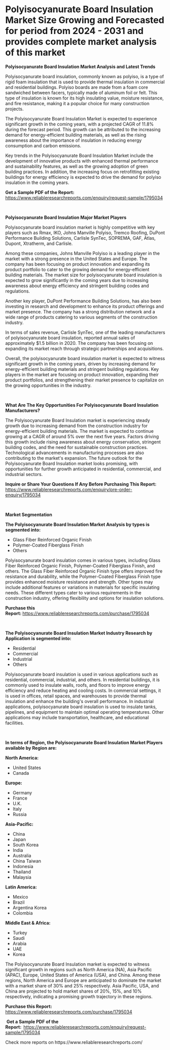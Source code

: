 <p><h1>Polyisocyanurate Board Insulation Market Size Growing and Forecasted for period from 2024 - 2031 and provides complete market analysis of this market</h1></p><p><strong>Polyisocyanurate Board Insulation Market Analysis and Latest Trends</strong></p>
<p><p>Polyisocyanurate board insulation, commonly known as polyiso, is a type of rigid foam insulation that is used to provide thermal insulation in commercial and residential buildings. Polyiso boards are made from a foam core sandwiched between facers, typically made of aluminum foil or felt. This type of insulation is known for its high insulating value, moisture resistance, and fire resistance, making it a popular choice for many construction projects.</p><p>The Polyisocyanurate Board Insulation Market is expected to experience significant growth in the coming years, with a projected CAGR of 11.8% during the forecast period. This growth can be attributed to the increasing demand for energy-efficient building materials, as well as the rising awareness about the importance of insulation in reducing energy consumption and carbon emissions.</p><p>Key trends in the Polyisocyanurate Board Insulation Market include the development of innovative products with enhanced thermal performance and sustainability features, as well as the growing adoption of green building practices. In addition, the increasing focus on retrofitting existing buildings for energy efficiency is expected to drive the demand for polyiso insulation in the coming years.</p></p>
<p><strong>Get a Sample PDF of the Report:&nbsp;</strong> <a href="https://www.reliableresearchreports.com/enquiry/request-sample/1795034">https://www.reliableresearchreports.com/enquiry/request-sample/1795034</a></p>
<p>&nbsp;</p>
<p><strong>Polyisocyanurate Board Insulation Major Market Players</strong></p>
<p><p>Polyisocyanurate board insulation market is highly competitive with key players such as Rmax, IKO, Johns Manville Polyiso, Tremco Roofing, DuPont Performance Building Solutions, Carlisle SynTec, SOPREMA, GAF, Atlas, Dupont, Xtratherm, and Carlisle. </p><p>Among these companies, Johns Manville Polyiso is a leading player in the market with a strong presence in the United States and Europe. The company has been focusing on product innovation and expanding its product portfolio to cater to the growing demand for energy-efficient building materials. The market size for polyisocyanurate board insulation is expected to grow significantly in the coming years due to increasing awareness about energy efficiency and stringent building codes and regulations.</p><p>Another key player, DuPont Performance Building Solutions, has also been investing in research and development to enhance its product offerings and market presence. The company has a strong distribution network and a wide range of products catering to various segments of the construction industry.</p><p>In terms of sales revenue, Carlisle SynTec, one of the leading manufacturers of polyisocyanurate board insulation, reported annual sales of approximately $1.5 billion in 2020. The company has been focusing on expanding its market reach through strategic partnerships and acquisitions.</p><p>Overall, the polyisocyanurate board insulation market is expected to witness significant growth in the coming years, driven by increasing demand for energy-efficient building materials and stringent building regulations. Key players in the market are focusing on product innovation, expanding their product portfolios, and strengthening their market presence to capitalize on the growing opportunities in the industry.</p></p>
<p>&nbsp;</p>
<p><strong>What Are The Key Opportunities For Polyisocyanurate Board Insulation Manufacturers?</strong></p>
<p><p>The Polyisocyanurate Board Insulation market is experiencing steady growth due to increasing demand from the construction industry for energy-efficient building materials. The market is expected to continue growing at a CAGR of around 5% over the next five years. Factors driving this growth include rising awareness about energy conservation, stringent building codes, and the need for sustainable construction practices. Technological advancements in manufacturing processes are also contributing to the market's expansion. The future outlook for the Polyisocyanurate Board Insulation market looks promising, with opportunities for further growth anticipated in residential, commercial, and industrial sectors.</p></p>
<p><strong>Inquire or Share Your Questions If Any Before Purchasing This Report:</strong> <a href="https://www.reliableresearchreports.com/enquiry/pre-order-enquiry/1795034">https://www.reliableresearchreports.com/enquiry/pre-order-enquiry/1795034</a></p>
<p>&nbsp;</p>
<p><strong>Market Segmentation</strong></p>
<p><strong>The Polyisocyanurate Board Insulation Market Analysis by types is segmented into:</strong></p>
<p><ul><li>Glass Fiber Reinforced Organic Finish</li><li>Polymer-Coated Fiberglass Finish</li><li>Others</li></ul></p>
<p><p>Polyisocyanurate board insulation comes in various types, including Glass Fiber Reinforced Organic Finish, Polymer-Coated Fiberglass Finish, and others. The Glass Fiber Reinforced Organic Finish type offers improved fire resistance and durability, while the Polymer-Coated Fiberglass Finish type provides enhanced moisture resistance and strength. Other types may include additional features or variations in materials for specific insulating needs. These different types cater to various requirements in the construction industry, offering flexibility and options for insulation solutions.</p></p>
<p><strong>Purchase this Report:&nbsp;</strong><a href="https://www.reliableresearchreports.com/purchase/1795034">https://www.reliableresearchreports.com/purchase/1795034</a></p>
<p>&nbsp;</p>
<p><strong>The Polyisocyanurate Board Insulation Market Industry Research by Application is segmented into:</strong></p>
<p><ul><li>Residential</li><li>Commercial</li><li>Industrial</li><li>Others</li></ul></p>
<p><p>Polyisocyanurate board insulation is used in various applications such as residential, commercial, industrial, and others. In residential buildings, it is commonly used to insulate walls, roofs, and floors to improve energy efficiency and reduce heating and cooling costs. In commercial settings, it is used in offices, retail spaces, and warehouses to provide thermal insulation and enhance the building's overall performance. In industrial applications, polyisocyanurate board insulation is used to insulate tanks, pipelines, and equipment to maintain optimal operating temperatures. Other applications may include transportation, healthcare, and educational facilities.</p></p>
<p>&nbsp;</p>
<p><strong>In terms of Region, the Polyisocyanurate Board Insulation Market Players available by Region are:</strong></p>
<p>
    <p> <strong> North America: </strong>
        <ul>
            <li>United States</li>
            <li>Canada</li>
        </ul>
        </p> 
    <p> <strong> Europe: </strong>
        <ul>
            <li>Germany</li>
            <li>France</li>
            <li>U.K.</li>
            <li>Italy</li>
            <li>Russia</li>
        </ul>
        </p> 
    <p> <strong> Asia-Pacific: </strong>
        <ul>
            <li>China</li>
            <li>Japan</li>
            <li>South Korea</li>
            <li>India</li>
            <li>Australia</li>
            <li>China Taiwan</li>
            <li>Indonesia</li>
            <li>Thailand</li>
            <li>Malaysia</li>
        </ul>
        </p> 
    <p> <strong> Latin America: </strong>
        <ul>
            <li>Mexico</li>
            <li>Brazil</li>
            <li>Argentina Korea</li>
            <li>Colombia</li>
        </ul>
        </p> 
    <p> <strong> Middle East & Africa: </strong>
        <ul>
            <li>Turkey</li>
            <li>Saudi</li>
            <li>Arabia</li>
            <li>UAE</li>
            <li>Korea</li>
        </ul>
    </p>
    </p>
<p><p>The Polyisocyanurate Board Insulation market is expected to witness significant growth in regions such as North America (NA), Asia Pacific (APAC), Europe, United States of America (USA), and China. Among these regions, North America and Europe are anticipated to dominate the market with a market share of 30% and 25% respectively. Asia Pacific, USA, and China are projected to hold market shares of 20%, 15%, and 10% respectively, indicating a promising growth trajectory in these regions.</p></p>
<p><strong>Purchase this Report: </strong><a href="https://www.reliableresearchreports.com/purchase/1795034">https://www.reliableresearchreports.com/purchase/1795034</a></p>
<p>&nbsp;<strong>Get a Sample PDF of the Report:&nbsp;&nbsp;</strong><a href="https://www.reliableresearchreports.com/enquiry/request-sample/1795034">https://www.reliableresearchreports.com/enquiry/request-sample/1795034</a></p>
<p><strong></strong></p>
<p>Check more reports on https://www.reliableresearchreports.com/</p>